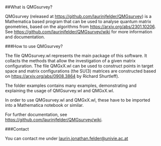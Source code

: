 ##What is QMGsurvey?

QMGsurvey (released at https://github.com/laurinjfelder/QMGsurvey) is a Mathematica based program that can be used to analyse quantum matrix geometries, based on the algorithms from https://arxiv.org/abs/2301.10206.
See https://github.com/laurinjfelder/QMGsurvey/wiki for more information and documentation.

###How to use QMGsurvey?

The file QMGsurvey.wl represents the main package of this software. It collacts the methods that allow the investigation of a given matrix configuration.
The file QMGxX.wl can be used to construct points in target space and matrix configurations (the SU(3) matrices are constructed based on https://arxiv.org/abs/0908.3864 by Richard Shurtleff).

The folder examples contains many examples, demonstrating and explaining the usage of QMGsurvey.wl and QMGxX.wl.

In order to use QMGsurvey.wl and QMGxX.wl, these have to be imported into a Mathematica notebook or similar.

For further documentation, see https://github.com/laurinjfelder/QMGsurvey/wiki.

###Contact

You can contact me under laurin.jonathan.felder@univie.ac.at
